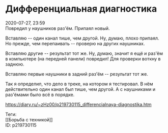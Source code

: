 Дифференциальная диагностика
=============================

   
 2020-07-27, 23:59   
  Повредил у наушников раз'ём. Припаял новый.   
   
 Вставляю -- один канал тише, чем другой. Ну, думаю, плохо припаял. Но прежде, чем перепаивать -- проверю на других наушниках.   
   
 Вставляю другие -- результат тот же. Ну, думаю, значит я ещё и раз'ём в компьютере (на передней панели) повредил! Для проверки воткну в заднюю.   
   
 Вставляю первые наушники в задний раз'ём -- результат тот же.   
   
 Так я определил, что дело в треке, на котором я тестировал. В нём действительно один канал был тише, чем другой. А с наушниками и раз'ёмами было всё в порядке.   
    
 <https://diary.ru/~zHz00/p219730115_differencialnaya-diagnostika.htm>   
   
 Теги:   
 [[Борьба с техникой]]   
 ID: p219730115